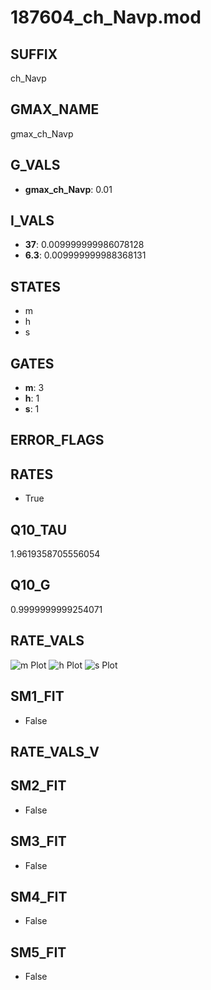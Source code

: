 # 187604_ch_Navp.mod

## SUFFIX

ch_Navp

## GMAX_NAME

gmax_ch_Navp

## G_VALS

- **gmax_ch_Navp**: 0.01

## I_VALS

- **37**: 0.009999999986078128
- **6.3**: 0.009999999988368131

## STATES

- m
- h
- s

## GATES

- **m**: 3
- **h**: 1
- **s**: 1

## ERROR_FLAGS


## RATES

- True

## Q10_TAU

1.9619358705556054

## Q10_G

0.9999999999254071

## RATE_VALS

![m Plot](/Users/pbozelos/Dropbox/icg-Chai-Panos/supermodels/output_markdown_files/Na/187604_ch_Navp.mod/images/m.png)
![h Plot](/Users/pbozelos/Dropbox/icg-Chai-Panos/supermodels/output_markdown_files/Na/187604_ch_Navp.mod/images/h.png)
![s Plot](/Users/pbozelos/Dropbox/icg-Chai-Panos/supermodels/output_markdown_files/Na/187604_ch_Navp.mod/images/s.png)

## SM1_FIT

- False

## RATE_VALS_V

## SM2_FIT

- False

## SM3_FIT

- False

## SM4_FIT

- False

## SM5_FIT

- False

